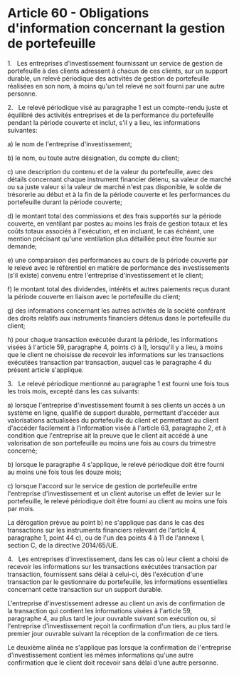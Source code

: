 # Article 60 - Obligations d'information concernant la gestion de portefeuille


1.   Les entreprises d'investissement fournissant un service de gestion de portefeuille à des clients adressent à chacun de ces clients, sur un support durable, un relevé périodique des activités de gestion de portefeuille réalisées en son nom, à moins qu'un tel relevé ne soit fourni par une autre personne.

2.   Le relevé périodique visé au paragraphe 1 est un compte-rendu juste et équilibré des activités entreprises et de la performance du portefeuille pendant la période couverte et inclut, s'il y a lieu, les informations suivantes:

a) le nom de l'entreprise d'investissement;

b) le nom, ou toute autre désignation, du compte du client;

c) une description du contenu et de la valeur du portefeuille, avec des détails concernant chaque instrument financier détenu, sa valeur de marché ou sa juste valeur si la valeur de marché n'est pas disponible, le solde de trésorerie au début et à la fin de la période couverte et les performances du portefeuille durant la période couverte;

d) le montant total des commissions et des frais supportés sur la période couverte, en ventilant par postes au moins les frais de gestion totaux et les coûts totaux associés à l'exécution, et en incluant, le cas échéant, une mention précisant qu'une ventilation plus détaillée peut être fournie sur demande;

e) une comparaison des performances au cours de la période couverte par le relevé avec le référentiel en matière de performance des investissements (s'il existe) convenu entre l'entreprise d'investissement et le client;

f) le montant total des dividendes, intérêts et autres paiements reçus durant la période couverte en liaison avec le portefeuille du client;

g) des informations concernant les autres activités de la société conférant des droits relatifs aux instruments financiers détenus dans le portefeuille du client;

h) pour chaque transaction exécutée durant la période, les informations visées à l'article 59, paragraphe 4, points c) à l), lorsqu'il y a lieu, à moins que le client ne choisisse de recevoir les informations sur les transactions exécutées transaction par transaction, auquel cas le paragraphe 4 du présent article s'applique.

3.   Le relevé périodique mentionné au paragraphe 1 est fourni une fois tous les trois mois, excepté dans les cas suivants:

a) lorsque l'entreprise d'investissement fournit à ses clients un accès à un système en ligne, qualifié de support durable, permettant d'accéder aux valorisations actualisées du portefeuille du client et permettant au client d'accéder facilement à l'information visée à l'article 63, paragraphe 2, et à condition que l'entreprise ait la preuve que le client ait accédé à une valorisation de son portefeuille au moins une fois au cours du trimestre concerné;

b) lorsque le paragraphe 4 s'applique, le relevé périodique doit être fourni au moins une fois tous les douze mois;

c) lorsque l'accord sur le service de gestion de portefeuille entre l'entreprise d'investissement et un client autorise un effet de levier sur le portefeuille, le relevé périodique doit être fourni au client au moins une fois par mois.

La dérogation prévue au point b) ne s'applique pas dans le cas des transactions sur les instruments financiers relevant de l'article 4, paragraphe 1, point 44 c), ou de l'un des points 4 à 11 de l'annexe I, section C, de la directive 2014/65/UE.

4.   Les entreprises d'investissement, dans les cas où leur client a choisi de recevoir les informations sur les transactions exécutées transaction par transaction, fournissent sans délai à celui-ci, dès l'exécution d'une transaction par le gestionnaire du portefeuille, les informations essentielles concernant cette transaction sur un support durable.

L'entreprise d'investissement adresse au client un avis de confirmation de la transaction qui contient les informations visées à l'article 59, paragraphe 4, au plus tard le jour ouvrable suivant son exécution ou, si l'entreprise d'investissement reçoit la confirmation d'un tiers, au plus tard le premier jour ouvrable suivant la réception de la confirmation de ce tiers.

Le deuxième alinéa ne s'applique pas lorsque la confirmation de l'entreprise d'investissement contient les mêmes informations qu'une autre confirmation que le client doit recevoir sans délai d'une autre personne.
